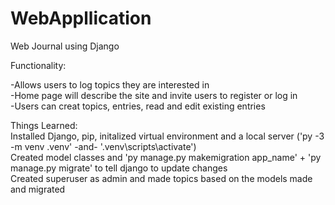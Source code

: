 # WebAppllication  
Web Journal using Django  

Functionality:  

  -Allows users to log topics they are interested in  
  -Home page will describe the site and invite users to register or log in  
  -Users can creat topics, entries, read and edit existing entries  

Things Learned:  
Installed Django, pip, initalized virtual environment and a local server ('py -3 -m venv .venv' -and- '.venv\scripts\activate')  
Created model classes and 'py manage.py makemigration app_name' + 'py manage.py migrate' to tell django to update changes  
Created superuser as admin and made topics based on the models made and migrated  
